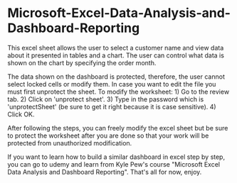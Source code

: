 # Microsoft-Excel-Data-Analysis-and-Dashboard-Reporting
This excel sheet allows the user to select a customer name and view data about it presented in tables and a chart. 
The user can control what data is shown on the chart by specifying the order month.

The data shown on the dashboard is protected, therefore, the user cannot select locked cells or modify them.
In case you want to edit the file you must first unprotect the sheet.
To modify the worksheet: 
                        1) Go to the review tab.
                        2) Click on 'unprotect sheet'.
                        3) Type in the password which is 'unprotectSheet' (be sure to get it right because it is case sensitive).
                        4) Click OK.

After following the steps, you can freely modify the excel sheet but be sure to protect the worksheet after you are done so that your work will be protected from unauthorized modification.

If you want to learn how to build a similar dashboard in excel step by step, you can go to udemy and learn from Kyle Pew's course "Microsoft Excel Data Analysis and Dashboard Reporting".
That's all for now, enjoy.
